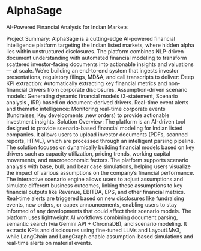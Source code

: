 # AlphaSage
AI-Powered Financial Analysis for Indian Markets

Project Summary:
AlphaSage is a cutting-edge AI-powered financial intelligence platform targeting the Indian listed markets, where hidden alpha lies within unstructured disclosures. The platform combines NLP-driven document understanding with automated financial modeling to transform scattered investor-facing documents into actionable insights and valuations — at scale.
 We’re building an end-to-end system that ingests investor presentations, regulatory filings, MD&A, and call transcripts to deliver:
Deep KPI extraction: Automatically extracting key financial metrics and non-financial drivers from corporate disclosures.
Assumption-driven scenario models: Generating dynamic financial models (3-statement, Scenario analysis , IRR) based on document-derived drivers.
Real-time event alerts and thematic intelligence: Monitoring real-time corporate events (fundraises, Key developments ,new orders) to provide actionable investment insights.
Solution Overview:
The platform is an AI-driven tool designed to provide scenario-based financial modeling for Indian listed companies. It allows users to upload investor documents (PDFs, scanned reports, HTML), which are processed through an intelligent parsing pipeline.
The solution focuses on dynamically building financial models based on key drivers such as capacity utilization, pricing trends, working capital movements, and macroeconomic factors. The platform supports scenario analysis with base, bull, and bear case simulations, helping users visualize the impact of various assumptions on the company’s financial performance.
The interactive scenario engine allows users to adjust assumptions and simulate different business outcomes, linking these assumptions to key financial outputs like Revenue, EBITDA, EPS, and other financial metrics. Real-time alerts are triggered based on new disclosures like fundraising events, new orders, or capex announcements, enabling users to stay informed of any developments that could affect their scenario models.
The platform uses lightweight AI workflows combining document parsing, semantic search (via Gemini API + ChromaDB), and scenario modeling. It extracts KPIs and disclosures using fine-tuned LLMs and LayoutLMv3, while LangChain and LangGraph enable assumption-based simulations and real-time alerts on material events.
